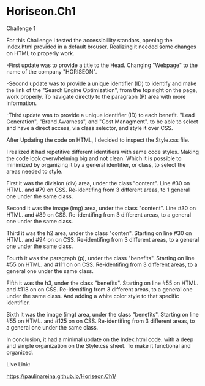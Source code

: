 # Horiseon.Ch1
Challenge 1

For this Challenge I tested the accessibillity standars, opening the index.html provided in a default brouser. Realizing it needed some changes on HTML to properly work.

-First update was to provide a title to the Head. Changing "Webpage" to the name of the company "HORISEON".

-Second update was to provide a unique identifier (ID) to identify and make the link of the "Search Engine Optimization", from the top right on the page, work properly. To navigate directly to the paragraph (P) area with more information.

-Third update was to provide a unique identifier (ID) to each benefit. "Lead Generation", "Brand Awarness", and "Cost Managment". to be able to select and have a direct access, via class selector, and style it over CSS.

After Updating the code on HTML, I decided to inspect the Style.css file. 

I realized it had repetitive different identifiers with same code styles. Making the code look overwhelming big and not clean. Which it is possible to minimized by organizing it by a general identifier, or class, to select the areas needed to style. 

First it was the division (div) area, under the class "content". Line #30 on HTML. and #79 on CSS. Re-identifing from 3 different areas, to 1 general one under the same class.

Second it was the image (img) area, under the class "content". Line #30 on HTML. and #89 on CSS. Re-identifing from 3 different areas, to a general one under the same class.

Third it was the h2 area, under the class "conten". Starting on line #30 on HTML. and #94 on on CSS. Re-identifing from 3 different areas, to a general one under the same class.

Fourth it was the paragraph (p), under the class "benefits". Starting on line #55 on HTML. and #111 on on CSS. Re-identifing from 3 different areas, to a general one under the same class.

Fifth it was the h3, under the class "benefits". Starting on line #55 on HTML. and #118 on on CSS. Re-identifing from 3 different areas, to a general one under the same class. And adding a white color style to that specific identifier.

Sixth it was the image (img) area, under the class "benefits". Starting on line #55 on HTML. and #125 on on CSS. Re-identifing from 3 different areas, to a general one under the same class.

In conclusion, it had a minimal update on the Index.html code. with a deep and simple organization on the Style.css sheet. To make it functional and organized. 

Live Link:

https://paulinareina.github.io/Horiseon.Ch1/












